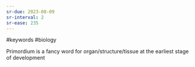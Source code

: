 ```yaml
---
sr-due: 2023-08-09
sr-interval: 2
sr-ease: 235
---
```

#keywords #biology 

Primordium is a fancy word for organ/structure/tissue at the earliest stage of development
